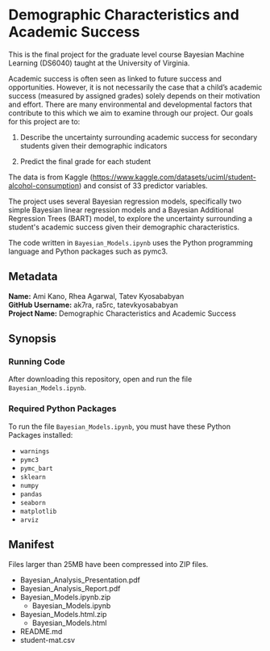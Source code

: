 # Demographic Characteristics and Academic Success

This is the final project for the graduate level course Bayesian Machine Learning (DS6040) taught at the University of Virginia. 

Academic success is often seen as linked to future success and opportunities. However, it is not necessarily the case that a child’s academic success (measured by assigned grades) solely depends on their motivation and effort. There are many environmental and developmental factors that contribute to this which we aim to examine through our project. Our goals for this project are to: 

1) Describe the uncertainty surrounding academic success for secondary students given their demographic indicators

2) Predict the final grade for each student

The data is from Kaggle (https://www.kaggle.com/datasets/uciml/student-alcohol-consumption) and consist of 33 predictor variables.

The project uses several Bayesian regression models, specifically two simple Bayesian linear regression models and a Bayesian Additional Regression Trees (BART) model, to explore the uncertainty surrounding a student's academic success given their demographic characteristics. 

The code written in `Bayesian_Models.ipynb` uses the Python programming language and Python packages such as pymc3. 

## Metadata
**Name:** Ami Kano, Rhea Agarwal, Tatev Kyosababyan <br />
**GitHub Username:** ak7ra, ra5rc, tatevkyosababyan <br />
**Project Name:** Demographic Characteristics and Academic Success

## Synopsis

### Running Code

After downloading this repository, open and run the file `Bayesian_Models.ipynb`.

### Required Python Packages

To run the file `Bayesian_Models.ipynb`, you must have these Python Packages installed:

* `warnings`
* `pymc3`
* `pymc_bart`
* `sklearn`
* `numpy`
* `pandas`
* `seaborn`
* `matplotlib`
* `arviz`

## Manifest

Files larger than 25MB have been compressed into ZIP files.

* Bayesian_Analysis_Presentation.pdf
* Bayesian_Analysis_Report.pdf
* Bayesian_Models.ipynb.zip
  * Bayesian_Models.ipynb
* Bayesian_Models.html.zip
  * Bayesian_Models.html
* README.md
* student-mat.csv
